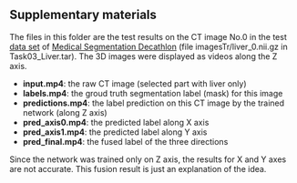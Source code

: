 ## Supplementary materials

The files in this folder are the test results on the CT image No.0 in the test [data set](https://drive.google.com/drive/folders/1HqEgzS8BV2c7xYNrZdEAnrHk7osJJ--2) of [Medical Segmentation Decathlon](http://medicaldecathlon.com) (file imagesTr/liver_0.nii.gz in Task03_Liver.tar). The 3D images were displayed as videos along the Z axis.

* **input.mp4**: the raw CT image (selected part with liver only)
* **labels.mp4**: the groud truth segmentation label (mask) for this image
* **predictions.mp4**: the label prediction on this CT image by the trained network (along Z axis)
* **pred_axis0.mp4**: the predicted label along X axis
* **pred_axis1.mp4**: the predicted label along Y axis
* **pred_final.mp4**: the fused label of the three directions

Since the network was trained only on Z axis, the results for X and Y axes are not accurate. This fusion result is just an explanation of the idea.